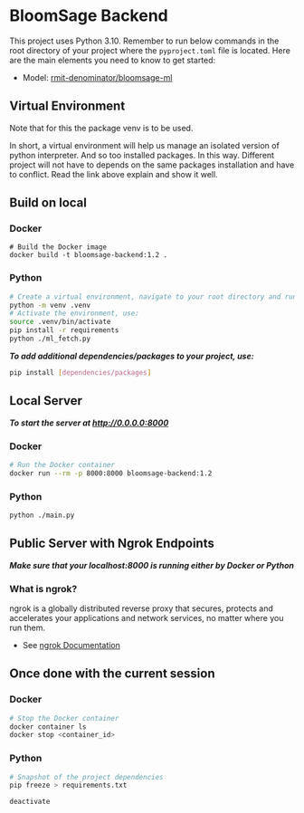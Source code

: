 # BloomSage Backend

This project uses Python 3.10. Remember to run below commands in the root directory of your project where the `pyproject.toml` file is located. Here are the main elements you need to know to get started:
- Model: 
[rmit-denominator/bloomsage-ml](https://github.com/rmit-denominator/bloomsage-ml.git)

## Virtual Environment
Note that for this the package venv is to be used.

In short, a virtual environment will help us manage an isolated version of python interpreter. And so too installed packages. In this way. Different project will not have to depends on the same packages installation and have to conflict. Read the link above explain and show it well.

## Build on local
### Docker
```docker
# Build the Docker image
docker build -t bloomsage-backend:1.2 .
```
### Python
```bash
# Create a virtual environment, navigate to your root directory and run:
python -m venv .venv
# Activate the environment, use:
source .venv/bin/activate
pip install -r requirements
python ./ml_fetch.py
```

***To add additional dependencies/packages to your project, use:***
```bash
pip install [dependencies/packages]
```

## Local Server
***To start the server at http://0.0.0.0:8000***
### Docker
```bash
# Run the Docker container
docker run --rm -p 8000:8000 bloomsage-backend:1.2
```
### Python
```bash
python ./main.py
```
## Public Server with Ngrok Endpoints
***Make sure that your localhost:8000 is running either by Docker or Python***
### What is ngrok?
ngrok is a globally distributed reverse proxy that secures, protects and accelerates your applications and network services, no matter where you run them.
- See [ngrok Documentation](https://ngrok.com/docs/what-is-ngrok/)
## Once done with the current session
### Docker
```bash
# Stop the Docker container
docker container ls
docker stop <container_id>
```
### Python
```bash
# Snapshot of the project dependencies
pip freeze > requirements.txt

deactivate
```
